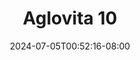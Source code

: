--- 
title: "Aglovita 10"
description: "   video bokep Aglovita 10   full vidio  "
date: 2024-07-05T00:52:16-08:00
file_code: "zwzr31byc1oe"
draft: false
cover: "dvkdq3g1prk14l66.jpg"
tags: ["Aglovita", "bokep-indo", "bokep-viral", "bokep-ig"]
length: 526
fld_id: "1482686"
foldername: "Aglovita 1"
categories: ["Aglovita 1"]
views: 0
---